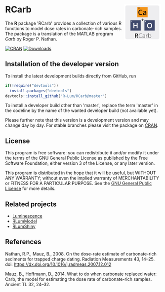 RCarb <img width=120px src="docs/img/Logo_RCarb.png" align="right" />
===================================================================

The **R** package 'RCarb' provides a collection of various R functions to model dose rates
in carbonate-rich samples. The package is a translation of the MATLAB program *Carb* by Roger P. Nathan.

[![CRAN](http://www.r-pkg.org/badges/version/RCarb)](http://cran.rstudio.com/package=RCarb)
[![Downloads](http://cranlogs.r-pkg.org/badges/grand-total/RCarb)](http://www.r-pkg.org/pkg/RCarb)

## Installation of the developer version

To install the latest development builds directly from GitHub, run

```r
if(!require("devtools"))
  install.packages("devtools")
devtools::install_github("R-Lum/RCarb@master")
```

To install a developer build other than 'master', replace the term 'master' in the codeline by the name
of the wanted developer build (not available yet). 

Please further note that this version is a development version and may change day by day. 
For stable branches please visit the package on [CRAN](http://cran.rstudio.com/package=RCarb).

## License

This program is free software: you can redistribute it and/or modify it under the terms of the 
GNU General Public License as published by the Free Software Foundation, either version 3 of the License, or any later version.

This program is distributed in the hope that it will be useful, but WITHOUT ANY WARRANTY; without even the implied warranty of MERCHANTABILITY or FITNESS FOR A PARTICULAR PURPOSE. See the [GNU General Public License](https://github.com/R-Lum/RCarb/blob/master/LICENSE) for more details.

## Related projects 

* [Luminescence](https://github.com/R-Lum/Luminescence)
* [RLumModel](https://github.com/R-Lum/RLumModel)
* [RLumShiny](https://github.com/R-Lum/RLumShiny)

## References

Nathan, R.P., Mauz, B., 2008. On the dose-rate estimate of carbonate-rich sediments for trapped charge dating. Radiation Measurements 43, 14–25. doi: https://dx.doi.org/10.1016/j.radmeas.2007.12.012

Mauz, B., Hoffmann, D., 2014. What to do when carbonate replaced water: Carb, the model for estimating the dose rate of carbonate-rich samples. Ancient TL 32, 24–32.

